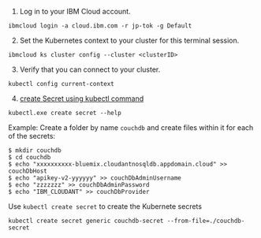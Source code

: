 1. Log in to your IBM Cloud account.
```
ibmcloud login -a cloud.ibm.com -r jp-tok -g Default
```

2. Set the Kubernetes context to your cluster for this terminal session.
```
ibmcloud ks cluster config --cluster <clusterID>
```

3. Verify that you can connect to your cluster.
```
kubectl config current-context
```

4. [create Secret using kubectl command](https://kubernetes.io/docs/tasks/configmap-secret/managing-secret-using-kubectl/)
```
kubectl.exe create secret --help
```

Example:
Create a folder by name `couchdb` and create files within it for each of the secrets:
```
$ mkdir couchdb
$ cd couchdb
$ echo "xxxxxxxxxx-bluemix.cloudantnosqldb.appdomain.cloud" >> couchDbHost
$ echo "apikey-v2-yyyyyy" >> couchDbAdminUsername
$ echo "zzzzzzz" >> couchDbAdminPassword
$ echo "IBM_CLOUDANT" >> couchDbProvider
```

Use `kubectl create secret` to create the Kubernete secrets
```
kubectl create secret generic couchdb-secret --from-file=./couchdb-secret
```
